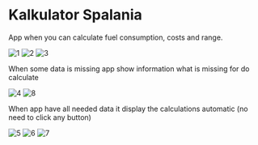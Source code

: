 # Kalkulator Spalania

App when you can calculate fuel consumption, costs and range.

![1](https://user-images.githubusercontent.com/65039984/140064221-da290ce2-5ecc-41f5-8b5c-b57fb98d42f5.png)
![2](https://user-images.githubusercontent.com/65039984/140064234-4eb8a9e8-e9f8-4ef4-bcb5-48b320cc77e7.png)
![3](https://user-images.githubusercontent.com/65039984/140064239-8c03436f-1cd7-46fb-9076-6e2b82a3527f.png)

When some data is missing app show information what is missing for do calculate

![4](https://user-images.githubusercontent.com/65039984/140064600-8f6c25d0-a451-4d4f-875a-48ad516f686e.png)
![8](https://user-images.githubusercontent.com/65039984/140064603-798472c8-aab6-4636-a061-a11827ddc17d.png)

When app have all needed data it display the calculations automatic (no need to click any button)

![5](https://user-images.githubusercontent.com/65039984/140064946-a599603b-1999-4569-9d52-cd0c05e4b0f0.png)
![6](https://user-images.githubusercontent.com/65039984/140064949-a1bb3c7f-b6fc-401d-966e-b809897f99df.png)
![7](https://user-images.githubusercontent.com/65039984/140064955-a79fbe46-a343-49a8-83e6-a9392597d29f.png)
